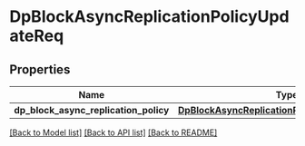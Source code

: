 # DpBlockAsyncReplicationPolicyUpdateReq

## Properties
Name | Type | Description | Notes
------------ | ------------- | ------------- | -------------
**dp_block_async_replication_policy** | [**DpBlockAsyncReplicationPolicyUpdateReqPolicy**](DpBlockAsyncReplicationPolicyUpdateReqPolicy.md) |  | 

[[Back to Model list]](../README.md#documentation-for-models) [[Back to API list]](../README.md#documentation-for-api-endpoints) [[Back to README]](../README.md)


